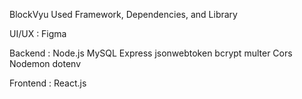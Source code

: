 BlockVyu Used Framework, Dependencies, and Library

UI/UX :
Figma

Backend :
Node.js
MySQL
Express
jsonwebtoken
bcrypt
multer
Cors
Nodemon
dotenv

Frontend :
React.js